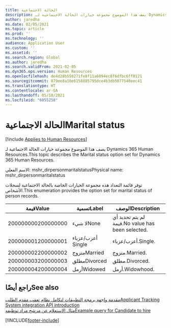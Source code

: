 ```yaml
---
title: الحالة الاجتماعية
description: يصف هذا الموضوع مجموعة خيارات الحالة الاجتماعية لـ Dynamics 365 Human Resources.
author: jaredha
ms.date: 02/05/2021
ms.topic: article
ms.prod: ''
ms.technology: ''
audience: Application User
ms.custom: ''
ms.assetid: ''
ms.search.region: Global
ms.author: jaredha
ms.search.validFrom: 2021-02-05
ms.dyn365.ops.version: Human Resources
ms.openlocfilehash: de4d28b550271fe8f11a6094ec8f6dfbc6ff0121
ms.sourcegitcommit: 879ee8a10e6158885795dce4b3db5077540eec41
ms.translationtype: HT
ms.contentlocale: ar-SA
ms.lasthandoff: 05/18/2021
ms.locfileid: "6055258"
---
```

# <a name="marital-status"></a><span data-ttu-id="d6933-103">الحالة الاجتماعية</span><span class="sxs-lookup"><span data-stu-id="d6933-103">Marital status</span></span>

[!include [Applies to Human Resources](../includes/applies-to-hr.md)]

<span data-ttu-id="d6933-104">يصف هذا الموضوع مجموعة خيارات الحالة الاجتماعية لـ Dynamics 365 Human Resources.</span><span class="sxs-lookup"><span data-stu-id="d6933-104">This topic describes the Marital status option set for Dynamics 365 Human Resources.</span></span>

<span data-ttu-id="d6933-105">الاسم الفعلي: mshr_dirpersonmaritalstatus</span><span class="sxs-lookup"><span data-stu-id="d6933-105">Physical name: mshr_dirpersonmaritalstatus</span></span>

<span data-ttu-id="d6933-106">توفر قائمة التعداد هذه مجموعة الخيارات الخاصة بالحالة الاجتماعية لسجلات الأشخاص.</span><span class="sxs-lookup"><span data-stu-id="d6933-106">This enumeration provides the option set for marital status of person records.</span></span>

| <span data-ttu-id="d6933-107">قيمة</span><span class="sxs-lookup"><span data-stu-id="d6933-107">Value</span></span> | <span data-ttu-id="d6933-108">تسمية</span><span class="sxs-lookup"><span data-stu-id="d6933-108">Label</span></span> | <span data-ttu-id="d6933-109">الوصف</span><span class="sxs-lookup"><span data-stu-id="d6933-109">Description</span></span> |
| --- | --- | --- |
| <span data-ttu-id="d6933-110">200000000</span><span class="sxs-lookup"><span data-stu-id="d6933-110">200000000</span></span> | <span data-ttu-id="d6933-111">لا شيء</span><span class="sxs-lookup"><span data-stu-id="d6933-111">None</span></span> | <span data-ttu-id="d6933-112">لم يتم تحديد أي قيمة.</span><span class="sxs-lookup"><span data-stu-id="d6933-112">No value has been selected.</span></span>
| <span data-ttu-id="d6933-113">200000001</span><span class="sxs-lookup"><span data-stu-id="d6933-113">200000001</span></span> | <span data-ttu-id="d6933-114">أعزب/عزباء </span><span class="sxs-lookup"><span data-stu-id="d6933-114">Single</span></span> | <span data-ttu-id="d6933-115">أعزب/عزباء.</span><span class="sxs-lookup"><span data-stu-id="d6933-115">Single.</span></span> |
| <span data-ttu-id="d6933-116">200000002</span><span class="sxs-lookup"><span data-stu-id="d6933-116">200000002</span></span> | <span data-ttu-id="d6933-117">متزوج</span><span class="sxs-lookup"><span data-stu-id="d6933-117">Married</span></span> | <span data-ttu-id="d6933-118">متزوج.</span><span class="sxs-lookup"><span data-stu-id="d6933-118">Married.</span></span> |
| <span data-ttu-id="d6933-119">200000003</span><span class="sxs-lookup"><span data-stu-id="d6933-119">200000003</span></span> | <span data-ttu-id="d6933-120">مطلق</span><span class="sxs-lookup"><span data-stu-id="d6933-120">Divorced</span></span> | <span data-ttu-id="d6933-121">مطلق.</span><span class="sxs-lookup"><span data-stu-id="d6933-121">Divorced.</span></span> |
| <span data-ttu-id="d6933-122">200000004</span><span class="sxs-lookup"><span data-stu-id="d6933-122">200000004</span></span> | <span data-ttu-id="d6933-123">أرمل</span><span class="sxs-lookup"><span data-stu-id="d6933-123">Widowed</span></span> | <span data-ttu-id="d6933-124">أرمل.</span><span class="sxs-lookup"><span data-stu-id="d6933-124">Widowhood.</span></span> |

## <a name="see-also"></a><span data-ttu-id="d6933-125">راجع أيضًا</span><span class="sxs-lookup"><span data-stu-id="d6933-125">See also</span></span>

[<span data-ttu-id="d6933-126">مقدمة واجهة برمجة التطبيقات لتكامل نظام تعقب مقدم الطلب</span><span class="sxs-lookup"><span data-stu-id="d6933-126">Applicant Tracking System integration API introduction</span></span>](hr-admin-integration-ats-api-introduction.md)<br>
[<span data-ttu-id="d6933-127">مثال الاستعلام عن مرشح مراد توظيفه</span><span class="sxs-lookup"><span data-stu-id="d6933-127">Example query for Candidate to hire</span></span>](hr-admin-integration-ats-api-candidate-to-hire-example-query.md)


[!INCLUDE[footer-include](../includes/footer-banner.md)]